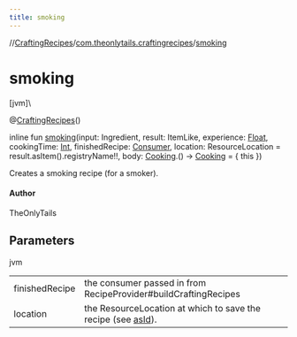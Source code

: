 ```yaml
---
title: smoking
---
```

//[CraftingRecipes](../../index.html)/[com.theonlytails.craftingrecipes](index.html)/[smoking](smoking.html)



# smoking



[jvm]\




@[CraftingRecipes](-crafting-recipes/index.html)()



inline fun [smoking](smoking.html)(input: Ingredient, result: ItemLike, experience: [Float](https://kotlinlang.org/api/latest/jvm/stdlib/kotlin/-float/index.html), cookingTime: [Int](https://kotlinlang.org/api/latest/jvm/stdlib/kotlin/-int/index.html), finishedRecipe: [Consumer](https://docs.oracle.com/javase/8/docs/api/java/util/function/Consumer.html)<FinishedRecipe>, location: ResourceLocation = result.asItem().registryName!!, body: [Cooking](index.html#883239038%2FClasslikes%2F863300109).() -> [Cooking](index.html#883239038%2FClasslikes%2F863300109) = { this })



Creates a smoking recipe (for a smoker).



#### Author



TheOnlyTails



## Parameters


jvm

| | |
|---|---|
| finishedRecipe | the consumer passed in from RecipeProvider#buildCraftingRecipes |
| location | the ResourceLocation at which to save the recipe (see [asId](as-id.html)). |




